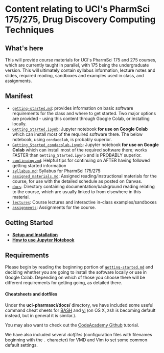 # Content relating to UCI's PharmSci 175/275, Drug Discovery Computing Techniques

## What's here
This will provide course materials for UCI's PharmSci 175 and 275 courses, which are currently taught in parallel, with 175 being the undergraduate version.
This will ultimately contain syllabus information, lecture notes and slides, required reading, sandboxes and examples used in class, and assignments.

## Manifest
- [`getting-started.md`](getting-started.md): provides information on basic software requirements for the class and where to get started. Two major options are provided - using this content through Google Colab, or installing locally.
- [`Getting_Started.ipynb`](Getting_started.ipynb): Jupyter notebook **for use on Google Colab** which can install most of the required software there. The below notebook, using `condacolab`, is probably superior.
- [`Getting_Started_condacolab.ipynb`](Getting_Started_condacolab.ipynb): Jupyter notebook **for use on Google Colab** which can install most of the required software there; works FASTER than `Getting_Started.ipynb` and is PROBABLY superior.
- [`continuing.md`](continuing.md): Helpful tips for continuing on AFTER having followed getting started information
- [`syllabus.md`](syllabus.md): Syllabus for PharmSci 175/275
- [`assigned_materials.md`](assigned_materials.md): Assigned reading/instructional materials for the course, for use with the detailed schedule as posted on Canvas.
- [`docs`](docs): Directory containing documentation/background reading relating to the course, which are usually linked to from elsewhere in this material.
- [`lectures`](lectures): Course lectures and interactive in-class examples/sandboxes
- [`assignments`](assignments): Assignments for the course.

## Getting Started
- **[Setup and Installation](getting-started.md)**
- **[How to use Jupyter Notebook](http://jupyter-notebook-beginner-guide.readthedocs.io/en/latest/execute.html)**

## Requirements

Please begin by reading the beginning portion of [`getting-started.md`](getting-started.md) and deciding whether you are going to install the software locally or use in Google Colab. Depending on which of those you choose there will be different requirements for getting going, as detailed there.


#### Cheatsheets and dotfiles
Under the **uci-pharmasci/docs/** directory, we have included some useful command cheat sheets for [BASH](https://github.com/nathanmlim/blues-apps/tree/master/docs/bash_cheatsheet.jpg) and [vi](https://github.com/nathanmlim/blues-apps/tree/master/docs/vi_cheatsheet.pdf) (on OS X, zsh is becoming default instead, but in general it is similar.).

You may also want to check out the [CodeAcademy Github](https://www.codecademy.com/learn/learn-git) tutorial.

We have also included several _dotfiles_ (configuration files with filenames beginning with the `.` character) for VMD and Vim to set some common default settings.

